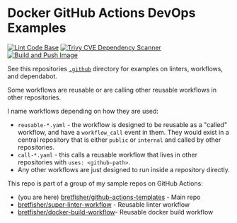 # Docker GitHub Actions DevOps Examples

[![Lint Code Base](https://github.com/BretFisher/github-actions-templates/actions/workflows/call-super-linter.yaml/badge.svg)](https://github.com/BretFisher/github-actions-templates/actions/workflows/call-super-linter.yaml)
[![Trivy CVE Dependency Scanner](https://github.com/BretFisher/github-actions-templates/actions/workflows/reusable-trivy-scan-image.yaml/badge.svg)](https://github.com/BretFisher/github-actions-templates/actions/workflows/reusable-trivy-scan-image.yaml)
[![Build and Push Image](https://github.com/BretFisher/github-actions-templates/actions/workflows/call-docker-build.yaml/badge.svg)](https://github.com/BretFisher/github-actions-templates/actions/workflows/call-docker-build.yaml)

See this repositories [`.github`](.github) directory for examples on linters, workflows, and dependabot.

Some workflows are reusable or are calling other reusable workflows in other repositories.

I name workflows depending on how they are used:

* `reusable-*.yaml` - the workflow is designed to be reusable as a "called" workflow, and have a `workflow_call` event in them. They would exist in a central repository that is either `public` or `internal` and called by other repositories.
* `call-*.yaml` - this calls a reusable workflow that lives in other repositories with `uses: <github-path>`.
* Any other workflows are just designed to run inside a repository directly.

This repo is part of a group of my sample repos on GitHub Actions:

* (you are here) [bretfisher/github-actions-templates](https://github.com/BretFisher/github-actions-templates) - Main repo
* [bretfisher/super-linter-workflow](https://github.com/BretFisher/super-linter-workflow) - Reusable linter workflow
* [bretfisher/docker-build-workflow](https://github.com/BretFisher/docker-build-workflow)- Reusable docker build workflow
